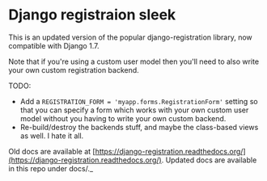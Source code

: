 # Django registraion sleek

This is an updated version of the popular django-registration library, now compatible with Django 1.7.

Note that if you're using a custom user model then you'll need to also write your own custom registration backend.

TODO:

* Add a `REGISTRATION_FORM = 'myapp.forms.RegistrationForm'` setting so that you can specify a form which works with your own custom user model without you having to write your own custom backend.
* Re-build/destroy the backends stuff, and maybe the class-based views as well.  I hate it all.

Old docs are available at [https://django-registration.readthedocs.org/](https://django-registration.readthedocs.org/).  Updated docs are available in this repo under docs/._
